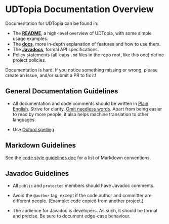 # UDTopia Documentation Overview

Documentation for UDTopia can be found in:

- The **[README](README.md)**, a high-level overview of UDTopia, with some simple usage examples.
- The **[docs](docs/)**, more in-depth explanation of features and how to use them.
- The **[Javadocs][javadoc]**, formal API specifications.
- Policy statements (all-caps `.md` files in the repo root, like this one) define project policies.

[readme]: README.md
[docs]: docs/
[javadoc]: https://javadoc.io/doc/org.udtopia/udtopia/latest/index.html

Documentation is hard.
If you notice something missing or wrong, please create an issue, and/or submit a PR to fix it!

## General Documentation Guidelines

- All documentation and code comments should be written in [Plain English][plain].
  Strive for clarity.
  [Omit needless words][omit].
  Apart from being easier to read by more people, it also helps machine translation to other languages.

- Use [Oxford spelling][oxford].

[plain]: http://www.plainenglish.co.uk/free-guides.html
[oxford]: https://en.wikipedia.org/wiki/Oxford_spelling
[omit]: https://www.bartleby.com/141/strunk5.html#13

## Markdown Guidelines

See the [code style guidelines doc][style] for a list of Markdown conventions.

[style]: CODE_STYLE.md

## Javadoc Guidelines

- All `public` and `protected` members should have Javadoc comments.

- Avoid the `@author` tag, except if the code author and committer are different people.
  (Example: code copied from another project.)

- The audience for Javadoc is developers.
  As such, it should be formal and precise.
  Be sure to document edge-case behaviour.
